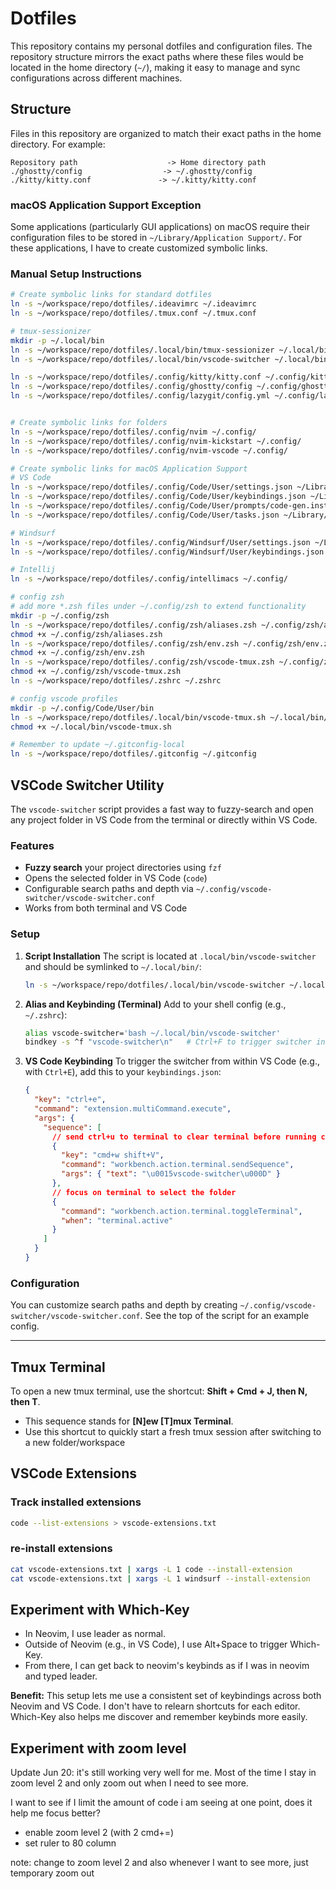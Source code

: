 # Dotfiles

This repository contains my personal dotfiles and configuration files. The repository structure mirrors the exact paths where these files would be located in the home directory (`~/`), making it easy to manage and sync configurations across different machines.

## Structure

Files in this repository are organized to match their exact paths in the home directory. For example:

```
Repository path                    -> Home directory path
./ghostty/config                  -> ~/.ghostty/config
./kitty/kitty.conf               -> ~/.kitty/kitty.conf
```

### macOS Application Support Exception

Some applications (particularly GUI applications) on macOS require their configuration files to be stored in `~/Library/Application Support/`. For these applications, I have to create customized symbolic links.

### Manual Setup Instructions

```bash
# Create symbolic links for standard dotfiles
ln -s ~/workspace/repo/dotfiles/.ideavimrc ~/.ideavimrc
ln -s ~/workspace/repo/dotfiles/.tmux.conf ~/.tmux.conf

# tmux-sessionizer
mkdir -p ~/.local/bin
ln -s ~/workspace/repo/dotfiles/.local/bin/tmux-sessionizer ~/.local/bin/
ln -s ~/workspace/repo/dotfiles/.local/bin/vscode-switcher ~/.local/bin/

ln -s ~/workspace/repo/dotfiles/.config/kitty/kitty.conf ~/.config/kitty/kitty.conf
ln -s ~/workspace/repo/dotfiles/.config/ghostty/config ~/.config/ghostty/config
ln -s ~/workspace/repo/dotfiles/.config/lazygit/config.yml ~/.config/lazygit/config.yml


# Create symbolic links for folders
ln -s ~/workspace/repo/dotfiles/.config/nvim ~/.config/
ln -s ~/workspace/repo/dotfiles/.config/nvim-kickstart ~/.config/
ln -s ~/workspace/repo/dotfiles/.config/nvim-vscode ~/.config/

# Create symbolic links for macOS Application Support
# VS Code
ln -s ~/workspace/repo/dotfiles/.config/Code/User/settings.json ~/Library/Application\ Support/Code/User/settings.json
ln -s ~/workspace/repo/dotfiles/.config/Code/User/keybindings.json ~/Library/Application\ Support/Code/User/keybindings.json
ln -s ~/workspace/repo/dotfiles/.config/Code/User/prompts/code-gen.instructions.md ~/Library/Application\ Support/Code/User/prompts/code-gen.instructions.md
ln -s ~/workspace/repo/dotfiles/.config/Code/User/tasks.json ~/Library/Application\ Support/Code/User/tasks.json

# Windsurf
ln -s ~/workspace/repo/dotfiles/.config/Windsurf/User/settings.json ~/Library/Application\ Support/Windsurf/User/settings.json
ln -s ~/workspace/repo/dotfiles/.config/Windsurf/User/keybindings.json ~/Library/Application\ Support/Windsurf/User/keybindings.json

# Intellij
ln -s ~/workspace/repo/dotfiles/.config/intellimacs ~/.config/

# config zsh
# add more *.zsh files under ~/.config/zsh to extend functionality
mkdir -p ~/.config/zsh
ln -s ~/workspace/repo/dotfiles/.config/zsh/aliases.zsh ~/.config/zsh/aliases.zsh
chmod +x ~/.config/zsh/aliases.zsh
ln -s ~/workspace/repo/dotfiles/.config/zsh/env.zsh ~/.config/zsh/env.zsh
chmod +x ~/.config/zsh/env.zsh
ln -s ~/workspace/repo/dotfiles/.config/zsh/vscode-tmux.zsh ~/.config/zsh/vscode-tmux.zsh
chmod +x ~/.config/zsh/vscode-tmux.zsh
ln -s ~/workspace/repo/dotfiles/.zshrc ~/.zshrc

# config vscode profiles
mkdir -p ~/.config/Code/User/bin
ln -s ~/workspace/repo/dotfiles/.local/bin/vscode-tmux.sh ~/.local/bin/vscode-tmux.sh
chmod +x ~/.local/bin/vscode-tmux.sh

# Remember to update ~/.gitconfig-local
ln -s ~/workspace/repo/dotfiles/.gitconfig ~/.gitconfig
```

## VSCode Switcher Utility

The `vscode-switcher` script provides a fast way to fuzzy-search and open any project folder in VS Code from the terminal or directly within VS Code.

### Features

- **Fuzzy search** your project directories using `fzf`
- Opens the selected folder in VS Code (`code`)
- Configurable search paths and depth via `~/.config/vscode-switcher/vscode-switcher.conf`
- Works from both terminal and VS Code

### Setup

1. **Script Installation**
   The script is located at `.local/bin/vscode-switcher` and should be symlinked to `~/.local/bin/`:

   ```bash
   ln -s ~/workspace/repo/dotfiles/.local/bin/vscode-switcher ~/.local/bin/
   ```

2. **Alias and Keybinding (Terminal)**
   Add to your shell config (e.g., `~/.zshrc`):

   ```sh
   alias vscode-switcher='bash ~/.local/bin/vscode-switcher'
   bindkey -s ^f "vscode-switcher\n"   # Ctrl+F to trigger switcher in terminal
   ```

3. **VS Code Keybinding**
   To trigger the switcher from within VS Code (e.g., with `Ctrl+E`), add this to your `keybindings.json`:

   ```json
   {
     "key": "ctrl+e",
     "command": "extension.multiCommand.execute",
     "args": {
       "sequence": [
         // send ctrl+u to terminal to clear terminal before running command
         {
           "key": "cmd+w shift+V",
           "command": "workbench.action.terminal.sendSequence",
           "args": { "text": "\u0015vscode-switcher\u000D" }
         },
         // focus on terminal to select the folder
         {
           "command": "workbench.action.terminal.toggleTerminal",
           "when": "terminal.active"
         }
       ]
     }
   }
   ```

### Configuration

You can customize search paths and depth by creating `~/.config/vscode-switcher/vscode-switcher.conf`.
See the top of the script for an example config.

---

## Tmux Terminal

To open a new tmux terminal, use the shortcut: **Shift + Cmd + J, then N, then T**.

- This sequence stands for **[N]ew [T]mux Terminal**.
- Use this shortcut to quickly start a fresh tmux session after switching to a new folder/workspace

## VSCode Extensions

### Track installed extensions

```bash
code --list-extensions > vscode-extensions.txt
```

### re-install extensions

```bash
cat vscode-extensions.txt | xargs -L 1 code --install-extension
cat vscode-extensions.txt | xargs -L 1 windsurf --install-extension
```

## Experiment with Which-Key

- In Neovim, I use leader as normal.
- Outside of Neovim (e.g., in VS Code), I use Alt+Space to trigger Which-Key.
- From there, I can get back to neovim's keybinds as if I was in neovim and typed leader.

**Benefit:**
This setup lets me use a consistent set of keybindings across both Neovim and VS Code. I don't have to relearn shortcuts for each editor. Which-Key also helps me discover and remember keybinds more easily.

## Experiment with zoom level

Update Jun 20: it's still working very well for me. Most of the time I stay in zoom level 2 and only zoom out when I need to see more.

I want to see if I limit the amount of code i am seeing at one point, does it help me focus better?

- enable zoom level 2 (with 2 cmd+=)
- set ruler to 80 column

note: change to zoom level 2 and also whenever I want to see more, just temporary zoom out
